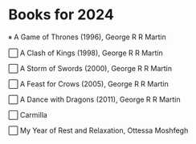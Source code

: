 # Books for 2024

&#x23F8; A Game of Thrones (1996), George R R Martin

&#x2B1C; A Clash of Kings (1998), George R R Martin

&#x2B1C; A Storm of Swords (2000), George R R Martin

&#x2B1C; A Feast for Crows (2005), George R R Martin

&#x2B1C; A Dance with Dragons (2011), George R R Martin

&#x2B1C; Carmilla

&#x2B1C; My Year of Rest and Relaxation, Ottessa Moshfegh